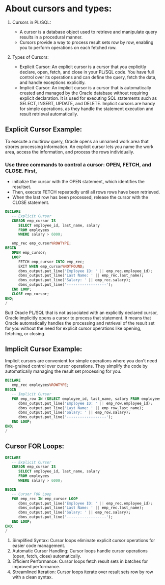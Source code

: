 # About cursors and types:

1. Cursors in PL/SQL:
   - A cursor is a database object used to retrieve and manipulate query results in a procedural manner.
   - Cursors provide a way to process result sets row by row, enabling you to perform operations on each fetched row.

2. Types of Cursors:
   - Explicit Cursor: An explicit cursor is a cursor that you explicitly declare, open, fetch, and close in your PL/SQL code. You have full control over its operations and can define the query, fetch the data, and handle exceptions explicitly.
   - Implicit Cursor: An implicit cursor is a cursor that is automatically created and managed by the Oracle database without requiring explicit declaration. It is used for executing SQL statements such as SELECT, INSERT, UPDATE, and DELETE. Implicit cursors are handy for simple operations, as they handle the statement execution and result retrieval automatically.
## Explicit Cursor Example:
To execute a multi­row query, Oracle opens an unnamed work area that strores processing
information. An explicit cursor lets you name the work area, access the information, and process the
rows individually.

### Use three commands to control a cursor: OPEN, FETCH, and CLOSE. First, 
  - initialize the cursor with the OPEN statement, which identifies the resultset. 
  - Then, execute FETCH repeatedly until all rows rows have been retrieved. 
  - When the last row has been processed, release the cursor with the CLOSE statement.
```sql
DECLARE
   -- Explicit Cursor
   CURSOR emp_cursor IS
      SELECT employee_id, last_name, salary
      FROM employees
      WHERE salary > 6000;

   emp_rec emp_cursor%ROWTYPE;
BEGIN
   OPEN emp_cursor;
   LOOP
      FETCH emp_cursor INTO emp_rec;
      EXIT WHEN emp_cursor%NOTFOUND;
      dbms_output.put_line('Employee ID: ' || emp_rec.employee_id);
      dbms_output.put_line('Last Name: ' || emp_rec.last_name);
      dbms_output.put_line('Salary: ' || emp_rec.salary);
      dbms_output.put_line('------------------');
   END LOOP;
   CLOSE emp_cursor;
END;
/
```

Butt Oracle PL/SQL that is not associated with an explicitly declared cursor, Oracle implicitly opens a cursor to process that statement. 
It means that Oracle automatically handles the processing and retrieval of the result set for you without the need for explicit cursor 
operations like opening, fetching, or closing.

## Implicit Cursor Example:
Implicit cursors are convenient for simple operations where you don't need fine-grained control over cursor operations. 
They simplify the code by automatically managing the result set processing for you.

```sql
DECLARE
   emp_rec employees%ROWTYPE;
BEGIN
   -- Implicit Cursor
   FOR emp_row IN (SELECT employee_id, last_name, salary FROM employees WHERE salary <= 6000) LOOP
      dbms_output.put_line('Employee ID: ' || emp_row.employee_id);
      dbms_output.put_line('Last Name: ' || emp_row.last_name);
      dbms_output.put_line('Salary: ' || emp_row.salary);
      dbms_output.put_line('------------------');
   END LOOP;
END;
/
```
## Cursor FOR Loops:
```sql
DECLARE
   -- Explicit Cursor
   CURSOR emp_cursor IS
      SELECT employee_id, last_name, salary
      FROM employees
      WHERE salary > 6000;

BEGIN
   -- Cursor FOR Loop
   FOR emp_rec IN emp_cursor LOOP
      dbms_output.put_line('Employee ID: ' || emp_rec.employee_id);
      dbms_output.put_line('Last Name: ' || emp_rec.last_name);
      dbms_output.put_line('Salary: ' || emp_rec.salary);
      dbms_output.put_line('------------------');
   END LOOP;
END;
/
```
1. Simplified Syntax: Cursor loops eliminate explicit cursor operations for easier code management.
2. Automatic Cursor Handling: Cursor loops handle cursor operations (open, fetch, close) automatically.
3. Efficient Performance: Cursor loops fetch result sets in batches for improved performance.
4. Streamlined Iteration: Cursor loops iterate over result sets row by row with a clean syntax.
